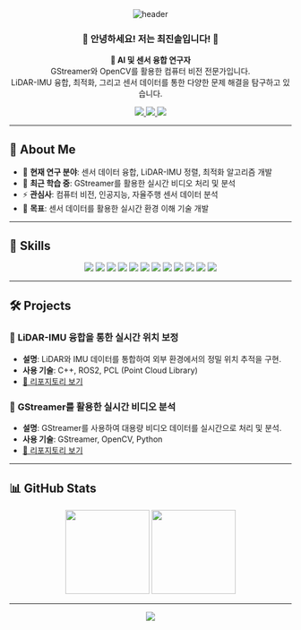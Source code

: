 <div align="center">
  <img src="https://capsule-render.vercel.app/api?type=waving&color=auto&height=250&section=header&text=Welcome!&fontSize=70&animation=fadeIn" alt="header" />
</div>

<div align="center">
  <h3>👋 안녕하세요! 저는 최진솔입니다! 👋</h3>
  <p>
    <strong>📌 AI 및 센서 융합 연구자</strong><br />
    GStreamer와 OpenCV를 활용한 컴퓨터 비전 전문가입니다. <br />
    LiDAR-IMU 융합, 최적화, 그리고 센서 데이터를 통한 다양한 문제 해결을 탐구하고 있습니다.
  </p>
  <a href="mailto:your_email@example.com">
    <img src="https://img.shields.io/badge/Email-D14836?style=flat-square&logo=gmail&logoColor=white" />
  </a>
  <a href="https://your-portfolio-link.com">
    <img src="https://img.shields.io/badge/Portfolio-000000?style=flat-square&logo=Notion&logoColor=white" />
  </a>
  <a href="https://www.linkedin.com/in/yourlinkedin">
    <img src="https://img.shields.io/badge/LinkedIn-0077B5?style=flat-square&logo=linkedin&logoColor=white" />
  </a>
</div>

---

## 🌟 About Me

- 🔭 **현재 연구 분야**: 센서 데이터 융합, LiDAR-IMU 정렬, 최적화 알고리즘 개발
- 🌱 **최근 학습 중**: GStreamer를 활용한 실시간 비디오 처리 및 분석
- ⚡ **관심사**: 컴퓨터 비전, 인공지능, 자율주행 센서 데이터 분석
- 🎯 **목표**: 센서 데이터를 활용한 실시간 환경 이해 기술 개발

---

## 🔧 Skills
<div align="center">
  <img src="https://img.shields.io/badge/-C-A8B9CC?logo=c&logoColor=white" />
  <img src="https://img.shields.io/badge/-C++-00599C?logo=C%2B%2B&logoColor=white" />
  <img src="https://img.shields.io/badge/-Python-3776AB?logo=python&logoColor=white" />
  <img src="https://img.shields.io/badge/-MATLAB-0076A8?logo=mathworks&logoColor=white" />
  <img src="https://img.shields.io/badge/-PyTorch-EE4C2C?logo=pytorch&logoColor=white" />
  <img src="https://img.shields.io/badge/-ROS-22314E?logo=ros&logoColor=white" />
  <img src="https://img.shields.io/badge/-OpenCV-5C3EE8?logo=opencv&logoColor=white" />
  <img src="https://img.shields.io/badge/-Notion-000000?logo=notion&logoColor=white" />
  <img src="https://img.shields.io/badge/-CATIA-005386?logoColor=white" />
  <img src="https://img.shields.io/badge/-Hypermesh-ED8B00?logoColor=white" />
  <img src="https://img.shields.io/badge/-LS-DYNA-002147?logoColor=white" />
  <img src="https://img.shields.io/badge/-ABAQUS-005DAA?logoColor=white" />
</div>


---

## 🛠 Projects

### 📌 **LiDAR-IMU 융합을 통한 실시간 위치 보정**
- **설명**: LiDAR와 IMU 데이터를 통합하여 외부 환경에서의 정밀 위치 추적을 구현.
- **사용 기술**: C++, ROS2, PCL (Point Cloud Library)
- [🔗 리포지토리 보기](https://github.com/your-repository-link)

### 📌 **GStreamer를 활용한 실시간 비디오 분석**
- **설명**: GStreamer를 사용하여 대용량 비디오 데이터를 실시간으로 처리 및 분석.
- **사용 기술**: GStreamer, OpenCV, Python
- [🔗 리포지토리 보기](https://github.com/your-repository-link)

---

## 📊 GitHub Stats

<div align="center">
  <img src="https://github-readme-stats.vercel.app/api?username=choijinsol&show_icons=true&theme=radical" height="150px" />
  <img src="https://github-readme-stats.vercel.app/api/top-langs/?username=choijinsol&layout=compact&theme=radical" height="150px" />
</div>

---

<div align="center">
  <img src="https://capsule-render.vercel.app/api?type=waving&color=auto&height=200&section=footer" />
</div>
